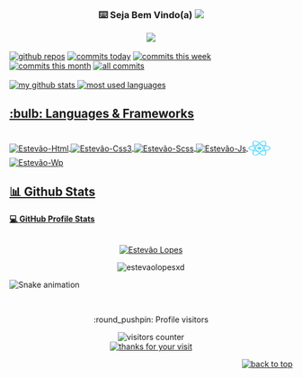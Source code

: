 <!-- markdownlint-disable MD033 MD041 -->
<p align="center">
  <h3 align="center">⌨️ Seja Bem Vindo(a) <img src="https://media.giphy.com/media/hvRJCLFzcasrR4ia7z/giphy.gif" width="35"></h3>
</p>

<p align="center">
  <img src="https://readme-typing-svg.demolab.com/?lines=Meu+nome+é+Estevão+Lopes;Desenvolvedor+Front-End!;Estudante+de+ADS!;Fique+a+vontade!&font=Fira%20Code&center=true&width=380&height=50&duration=4000&pause=1000">
</p>
<!-- markdownlint-enable MD033 -->
<div>   
    <a href="https://badges.strrl.dev" id-"top"><img  alt="github repos" src="https://badges.strrl.dev/repos/JonathanMart?color=181717&style=for-the-badge&labelColor=7E3ACE"></a>    
    <a href="https://badges.strrl.dev"><img  alt="commits today" src="https://badges.strrl.dev/commits/daily/JonathanMart?color=181717&style=for-the-badge&labelColor=7E3ACE"></a>    
    <a href="https://badges.strrl.dev"><img  alt="commits this week" src="https://badges.strrl.dev/commits/weekly/JonathanMart?color=181717&style=for-the-badge&labelColor=7E3ACE"></a>    
    <a href="https://badges.strrl.dev"><img  alt="commits this month" src="https://badges.strrl.dev/commits/monthly/JonathanMart?color=181717&style=for-the-badge&labelColor=7E3ACE"></a>    
    <a href="https://badges.strrl.dev"><img  alt="all commits" src="https://badges.strrl.dev/commits/all/JonathanMart?color=181717&style=for-the-badge&labelColor=7E3ACE"></a>    
</div><br>
  <a href="https://github.com/JonathanMart">
  <img height="150em" src="https://github-readme-stats.vercel.app/api?username=JonathanMart&count_private=true&show_icons=true&theme=midnight-purple&hide_border=true&hide_title=true" alt="my github stats"/>
  <img height="150em" src="https://github-readme-stats.vercel.app/api/top-langs/?username=JonathanMart&theme=midnight-purple&hide_border=true&layout=compact&custom_title=Most+Used+Languages*&langs_count=10" alt="most used languages"/>
</div>
<h2>:bulb: Languages & Frameworks</h2>
  
  <div style="display: inline_block"><br>
  <img align="center" alt="Estevão-Html" src="https://img.shields.io/badge/HTML5-E34F26?style=for-the-badge&logo=html5&logoColor=white">
  <img align="center" alt="Estevão-Css3" src="https://img.shields.io/badge/CSS3-1572B6?style=for-the-badge&logo=css3&logoColor=white">
    <img align="center" alt="Estevão-Scss" src="https://img.shields.io/badge/Sass-CC6699?style=for-the-badge&logo=sass&logoColor=white">
  <img align="center" alt="Estevão-Js" src="https://img.shields.io/badge/JavaScript-F7DF1E?style=for-the-badge&logo=javascript&logoColor=black">
  <img align="center" alt="Estevão-React" height="30" width="40" src="https://raw.githubusercontent.com/devicons/devicon/master/icons/react/react-original.svg">
  <img align="center" alt="Estevão-Wp" height="30" width="40"src="https://cdn.jsdelivr.net/gh/devicons/devicon/icons/wordpress/wordpress-original.svg">    
  </div></code>

## 📊 Github Stats 


  <summary><b>💻 GitHub Profile Stats</b></summary>
  <br/>
  <p align="center">
    <a href="https://github.com/estevaolopesxd"><img align="center" src="https://github-readme-stats.vercel.app/api?username=estevaolopesxd&show_icons=true&locale=en&theme=algolia" alt="Estevão Lopes" height="192px"/></a>
	</p>
	<p  align="center">
	  <img src="https://github-readme-stats.vercel.app/api/top-langs?username=estevaolopesxd&show_icons=true&locale=en&layout=compact&theme=algolia" alt="estevaolopesxd" height="192px"/>
	</p>
  
  
   ![Snake animation](https://github.com/estevaolopesxd/estevaolopesxd/blob/output/github-contribution-grid-snake.svg)   
 
<br/>

<p align="center">:round_pushpin: Profile visitors</p>
<div align="center">
    <img alt="visitors counter" src="https://profile-counter.glitch.me/estevaolopesxd/count.svg">
</div>

<div align="center">
    <a href="https://git.io/typing-svg">
        <img alt="thanks for your visit" src="https://readme-typing-svg.demolab.com?font=Roboto+Slab&size=24&pause=1000&color=7E3ACECE&center=true&vCenter=true&width=435&lines=Thanks+for+your+visit!" >
    </a>
</div>
    <p align="right"><a href="#top"><img src="https://img.shields.io/static/v1?label&message=back+to+top&color=7E3ACE&style=flat&logo" alt="back to top" /></a></p>




<!---
estevaolopesxd/estevaolopesxd is a ✨ special ✨ repository because its `README.md` (this file) appears on your GitHub profile.
You can click the Preview link to take a look at your changes.
--->
